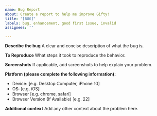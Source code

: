 ```yaml
---
name: Bug Report
about: Create a report to help me improve Gifty!
title: "[BUG]"
labels: bug, enhancement, good first issue, invalid
assignees: ''

---
```


**Describe the bug**
A clear and concise description of what the bug is.

**To Reproduce**
What steps it took to reproduce the behavior.

**Screenshots**
If applicable, add screenshots to help explain your problem.

**Platform (please complete the following information):**
 - Device: [e.g. Desktop Computer, iPhone 10]
 - OS: [e.g. iOS]
 - Browser [e.g. chrome, safari]
 - Browser Version (If Available) [e.g. 22]

**Additional context**
Add any other context about the problem here.
